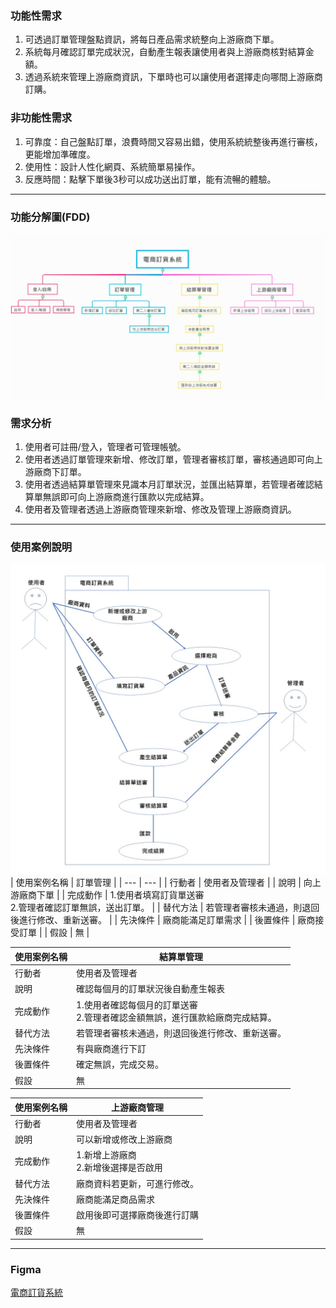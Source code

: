 ### 功能性需求
1. 可透過訂單管理盤點資訊，將每日產品需求統整向上游廠商下單。
2. 系統每月確認訂單完成狀況，自動產生報表讓使用者與上游廠商核對結算金額。
3. 透過系統來管理上游廠商資訊，下單時也可以讓使用者選擇走向哪間上游廠商訂購。
### 非功能性需求
1. 可靠度：自己盤點訂單，浪費時間又容易出錯，使用系統統整後再進行審核，更能增加準確度。
2. 使用性：設計人性化網頁、系統簡單易操作。
3. 反應時間：點擊下單後3秒可以成功送出訂單，能有流暢的體驗。
***
### 功能分解圖(FDD)
![FDD](FDD.jpg "FDD")
### 需求分析
1. 使用者可註冊/登入，管理者可管理帳號。
2. 使用者透過訂單管理來新增、修改訂單，管理者審核訂單，審核通過即可向上游廠商下訂單。
3. 使用者透過結算單管理來見識本月訂單狀況，並匯出結算單，若管理者確認結算單無誤即可向上游廠商進行匯款以完成結算。
4. 使用者及管理者透過上游廠商管理來新增、修改及管理上游廠商資訊。
***
### 使用案例說明
![case](case.jpg "case")
| 使用案例名稱 | 訂單管理 |
| --- | --- |
| 行動者 | 使用者及管理者 |
| 說明 | 向上游廠商下單 |
| 完成動作 | 1.使用者填寫訂貨單送審<br> 2.管理者確認訂單無誤，送出訂單。 |
| 替代方法 | 若管理者審核未通過，則退回後進行修改、重新送審。 |
| 先決條件 | 廠商能滿足訂單需求 |
| 後置條件 | 廠商接受訂單 |
| 假設 | 無 |

| 使用案例名稱 | 結算單管理 |
| --- | --- |
| 行動者 | 使用者及管理者 |
| 說明 | 確認每個月的訂單狀況後自動產生報表 |
| 完成動作 | 1.使用者確認每個月的訂單送審<br> 2.管理者確認金額無誤，進行匯款給廠商完成結算。 |
| 替代方法 | 若管理者審核未通過，則退回後進行修改、重新送審。 |
| 先決條件 | 有與廠商進行下訂 |
| 後置條件 | 確定無誤，完成交易。 |
| 假設 | 無 |

| 使用案例名稱 | 上游廠商管理 |
| --- | --- |
| 行動者 | 使用者及管理者 |
| 說明 | 可以新增或修改上游廠商 |
| 完成動作 | 1.新增上游廠商<br> 2.新增後選擇是否啟用 |
| 替代方法 | 廠商資料若更新，可進行修改。|
| 先決條件 | 廠商能滿足商品需求 |
| 後置條件 | 啟用後即可選擇廠商後進行訂購 |
| 假設 | 無 |
***
### Figma
[電商訂貨系統](https://www.figma.com/proto/XmyLzrCiIyoQD8u9u0cJND/%E9%9B%BB%E5%95%86%E8%A8%82%E8%B2%A8%E7%B3%BB%E7%B5%B1?node-id=1%3A2&scaling=min-zoom&page-id=0%3A1&starting-point-node-id=1%3A2&show-proto-sidebar=1) 


